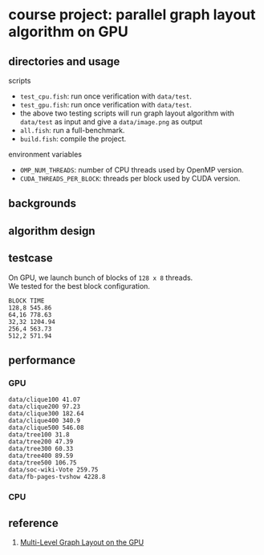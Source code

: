 # course project: parallel graph layout algorithm on GPU

## directories and usage

scripts

- `test_cpu.fish`: run once verification with `data/test`.
- `test_gpu.fish`: run once verification with `data/test`.
- the above two testing scripts will run graph layout algorithm with `data/test` as input and give a `data/image.png` as output
- `all.fish`: run a full-benchmark.
- `build.fish`: compile the project.

environment variables

- `OMP_NUM_THREADS`: number of CPU threads used by OpenMP version.
- `CUDA_THREADS_PER_BLOCK`: threads per block used by CUDA version.

## backgrounds

## algorithm design



## testcase

On GPU, we launch bunch of blocks of `128 x 8` threads.  
We tested for the best block configuration.

```plaintext
BLOCK TIME
128,8 545.86
64,16 778.63
32,32 1204.94
256,4 563.73
512,2 571.94
```

## performance

### GPU

```plaintext
data/clique100 41.07
data/clique200 97.23
data/clique300 182.64
data/clique400 340.9
data/clique500 546.08
data/tree100 31.8
data/tree200 47.39
data/tree300 60.33
data/tree400 89.59
data/tree500 106.75
data/soc-wiki-Vote 259.75
data/fb-pages-tvshow 4228.8
```

### CPU

## reference

1. [Multi-Level Graph Layout on the GPU](https://ieeexplore.ieee.org/abstract/document/4376155)